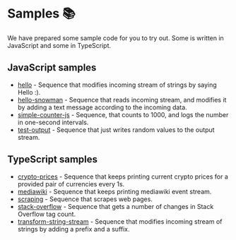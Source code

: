 # Samples :books:

We have prepared some sample code for you to try out. Some is written in JavaScript and some in TypeScript.

## JavaScript samples

- [hello](hello) - Sequence that modifies incoming stream of strings by saying Hello :).
- [hello-snowman](hello-snowman) - Sequence that reads incoming stream, and modifies it by adding a text message according to the incoming data.
- [simple-counter-js](simple-counter-js) - Sequence, that counts to 1000, and logs the number in one-second intervals.
- [test-output](test-output) - Sequence that just writes random values to the output stream.

## TypeScript samples

- [crypto-prices](crypto-prices) - Sequence that keeps printing current crypto prices for a provided pair of currencies every 1s.
- [mediawiki](mediawiki) - Sequence that keeps printing mediawiki event stream.
- [scraping](scraping) - Sequence that scrapes web pages.
- [stack-overflow](stack-overflow) - Sequence that gets a number of changes in Stack Overflow tag count.
- [transform-string-stream](transform-string-stream) - Sequence that modifies incoming stream of strings by adding a prefix and a suffix.
